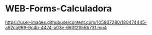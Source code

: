 # WEB-Forms-Calculadora

https://user-images.githubusercontent.com/105837280/180474445-a62ca969-9c4b-4474-a03e-663f2956b731.mp4

